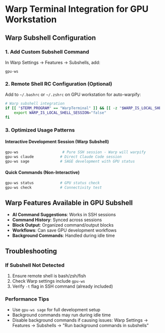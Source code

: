# Warp Terminal Integration for GPU Workstation

## Warp Subshell Configuration

### 1. Add Custom Subshell Command

In Warp Settings → Features → Subshells, add:

```
gpu-ws
```

### 2. Remote Shell RC Configuration (Optional)

Add to `~/.bashrc` or `~/.zshrc` on GPU workstation for auto-warpify:

```bash
# Warp subshell integration
if [[ "$TERM_PROGRAM" == "WarpTerminal" ]] && [[ -z "$WARP_IS_LOCAL_SHELL_SESSION" ]]; then
    export WARP_IS_LOCAL_SHELL_SESSION="false"
fi
```

### 3. Optimized Usage Patterns

#### Interactive Development Session (Warp Subshell)

```bash
gpu-ws                    # Pure SSH session - Warp will warpify
gpu-ws claude            # Direct Claude Code session
gpu-ws sage              # SAGE development with GPU status
```

#### Quick Commands (Non-Interactive)

```bash
gpu-ws status            # GPU status check
gpu-ws check             # Connectivity test
```

## Warp Features Available in GPU Subshell

- **AI Command Suggestions**: Works in SSH sessions
- **Command History**: Synced across sessions
- **Block Output**: Organized command/output blocks
- **Workflows**: Can save GPU development workflows
- **Background Commands**: Handled during idle time

## Troubleshooting

### If Subshell Not Detected

1. Ensure remote shell is bash/zsh/fish
2. Check Warp settings include `gpu-ws`
3. Verify `-t` flag in SSH command (already included)

### Performance Tips

- Use `gpu-ws sage` for full development setup
- Background commands may run during idle time
- Disable background commands if causing issues: Warp Settings → Features → Subshells → "Run background commands in subshells"

